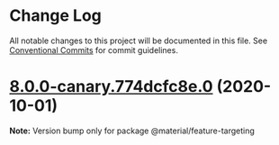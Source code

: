 # Change Log

All notable changes to this project will be documented in this file.
See [Conventional Commits](https://conventionalcommits.org) for commit guidelines.

# [8.0.0-canary.774dcfc8e.0](https://github.com/material-components/material-components-web/compare/v7.0.0...v8.0.0-canary.774dcfc8e.0) (2020-10-01)

**Note:** Version bump only for package @material/feature-targeting
